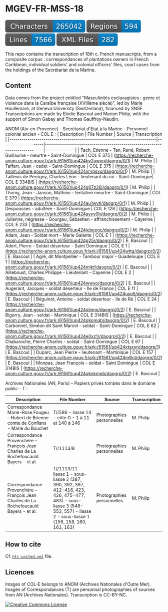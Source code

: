 
# MGEV-FR-MSS-18

![characters badge](badges/characters.svg) ![regions badge](badges/regions.svg) ![lines badge](badges/lines.svg) ![files badge](badges/files.svg)

This repo contains the transcription of 18th c. French manuscripts, from a composite corpus : correspondances of plantations owners in French Caribbean, individual soldiers' and colonial officers' files, court cases from the holdings of the Secrétariat de la Marine.

## Content

Data comes from the project entitled "Masculinités esclavagistes : genre et violence dans la Caraïbe française (XVIIIème siècle)", led by Marie Houllemare, at Geneva University (Switzerland), financed by SNSF. Transcriptions are made by Elodie Bascoul and Marion Philip, with the support of Simon Gabay and Thomas Gauffroy-Naudin. 

ANOM (Aix-en-Provence) - Secrétariat d'Etat à la Marine - Personnel colonial ancien - COL E : 
| Description                                                             | File Number         | Source                                                                      | Transcription |
|-------------------------------------------------------------------------|---------------------|-----------------------------------------------------------------------------|---------------|
| Tach, Etienne - Tan, René, Robert Guillaume - meurtre - Saint-Domingue  |  COL E 375          | (https://recherche-anom.culture.gouv.fr/ark:/61561/up424bv2uwvp/daogrp/0/1) | M. Philip     |
| Taffart, Jean - cadet - Saint-Domingue                                  |  COL E 375          | (https://recherche-anom.culture.gouv.fr/ark:/61561/up424xryqsxu/daogrp/0/1) | M. Philip     |
| Taillevis de Perrigny, Charles Léon - lieutenant du roi - Saint-Domingue|  COL E 334BIS       | (https://recherche-anom.culture.gouv.fr/ark:/61561/up424g07z26j/daogrp/0/1) | M. Philip     |
| Thomy, Jean - Janson, Mathieu - tentative meurtre - Saint-Domingue      |  COL E 379          | (https://recherche-anom.culture.gouv.fr/ark:/61561/up424au1wvtl/daogrp/0/1) | M. Philip     |
| Despousses - adultère - Saint-Domingue                                  |  COL E 128          | (https://recherche-anom.culture.gouv.fr/ark:/61561/up424ayyy0h/daogrp/0/2)  | M. Philip     |
| Julienne, négresse - Gourgeu, Sébastien - affranchissement - Cayenne    |  COL E 233          | (https://recherche-anom.culture.gouv.fr/ark:/61561/up424icbeegc/daogrp/0/2) | M. Philip     |
| Adam, Jean - Soldat mort - Marie Galante   							  |  COL E 1  			| (https://recherche-anom.culture.gouv.fr/ark:/61561/up424g25r/daogrp/0/2)    | E. Bascoul    |
| Adert, Pierre - Soldat déserteur - Saint Domingue  					  |  COL E 1  			| (https://recherche-anom.culture.gouv.fr/ark:/61561/up424wttg/daogrp/0/2)    | E. Bascoul    |
| Agré, dit Montpellier - Tambour major - Guadeloupe 					  |  COL E 1  			| (https://recherche-anom.culture.gouv.fr/ark:/61561/up424mlkf/daogrp/0/2)    | E. Bascoul    |
| Ailleboust, Charles Philippe - Lieutenant - Cayenne			 		  |  COL E 2  			| (https://recherche-anom.culture.gouv.fr/ark:/61561/up424wwyo/daogrp/0/2)    | E. Bascoul    |
| Augerant, Jacques - soldat déserteur - Ile de France			 		  |  COL E 11  			| (https://recherche-anom.culture.gouv.fr/ark:/61561/up424usptl/daogrp/0/2)   | E. Bascoul    |
| Béguinot, Antoine - soldat déserteur - Ile de Ré					 	  |  COL E 24  			| (https://recherche-anom.culture.gouv.fr/ark:/61561/up424oiinno/daogrp/0/2)  | E. Bascoul    |
| Bigorry, Jean - soldat - Martinique								 	  |  COL E 314BIS 		| (https://recherche-anom.culture.gouv.fr/ark:/61561/up424qkpmqb/daogrp/0/2)  | E. Bascoul    |
| Carbonnel, Siméon dit Saint Marcel - soldat - Saint-Domingue		 	  |  COL E 62	 		| (https://recherche-anom.culture.gouv.fr/ark:/61561/up424e0xz1r/daogrp/0/2)  | E. Bascoul    |
| Chabaroche, Pierre Charles - soldat - Saint-Domingue				 	  |  COL E 67	 		| (https://recherche-anom.culture.gouv.fr/ark:/61561/up424xtsxyn/daogrp/1) 	  | E. Bascoul    |
| Duparc, Jean Pierre - lieutenant - Martinique						 	  |  COL E 157	 		| (https://recherche-anom.culture.gouv.fr/ark:/61561/up424mllkjl/daogrp/0/2)  | E. Bascoul    |
| Monpas, Jean François - soldat - Saint Domingue					 	  |  COL E 314BIS	 	| (https://recherche-anom.culture.gouv.fr/ark:/61561/up424qknkmpb/daogrp/0/2) | E. Bascoul    |


Archives Nationales (AN, Paris) - Papiers privés tombés dans le domaine public - T :

| Description                                                                                | File Number                                                                                                                                                                      | Source                       | Transcription |
|--------------------------------------------------------------------------------------------|----------------------------------------------------------------------------------------------------------------------------------------------------------------------------------|------------------------------|---------------|
| Correspondance Marie-Rose Fougeu – Hubert de Brienne comte de Conflans - Marie du Bouchet  |  T//586 - liasse 14 - côte O - 1 à 11 et 140 à 146                                                                                                                               | Photographies personnelles   | M. Philip     |
| Correspondance Provenchère – François Jean Charles de La Rochefoucauld Bayers - et al.     |  T//1113/8                                                                                                                                                                       | Photographies personnelles   | M. Philip     |
| Correspondance Provenchère – François Jean Charles de La Rochefoucauld Bayers - et al.     |  T//1113/11 - liasse 1 - sous-liasse 2 (387, 390, 392, 397, 412-416, 423, 426, 475-477, 483) - sous-liasse 3 (548-553, 557) - liasse 2 - sous-liasse 1 (156, 158, 160, 161, 163) | Photographies personnelles   | M. Philip     |



## How to cite

Cf. [`htr-united.yml`](https://github.com/Masculinites-Esclavagistes/MEGV-FR-MSS-18/blob/main/htr-united.yml) file.


## Licences

Images of COL-E belongs to ANOM (Archives Nationales d'Outre Mer). 
Images of Correspondances (T) are personnal photographies of sources from AN (Archives Nationales).
Transcription is CC-BY-NC. 

<a rel="license" href="https://creativecommons.org/licenses/by/2.0"><img alt="Creative Commons License" style="border-width:0" src="https://upload.wikimedia.org/wikipedia/commons/d/d3/Cc_by-nc_icon.svg" /></a><br /> 






